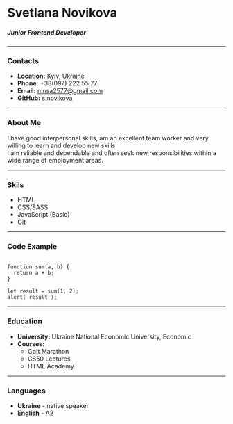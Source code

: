 # Svetlana Novikova
##### Junior Frontend Developer

---

### Contacts
+ **Location:** Kyiv, Ukraine
+ **Phone:** +38(097) 222 55 77
+ **Email:** n.nsa2577@gmail.com
+ **GitHub:** [s.novikova](https://github.com/SvetaNo)

---

### About Me
I have good interpersonal skills, am an excellent team worker and very willing to learn and develop new skills.  
I am reliable and dependable and often seek new responsibilities within a wide range of employment areas.

---

### Skils
+ HTML
+ CSS/SASS
+ JavaScript (Basic)
+ Git

---

### Code Example

```

function sum(a, b) {
  return a + b;
}

let result = sum(1, 2);
alert( result );
```
--- 

### Education
+ **University:** Ukraine National Economic University, Economic
+ **Courses:**
    - GoIt Marathon
    - CS50 Lectures
    - HTML Academy

--- 

### Languages
+ **Ukraine** - native speaker
+ **English** - A2
